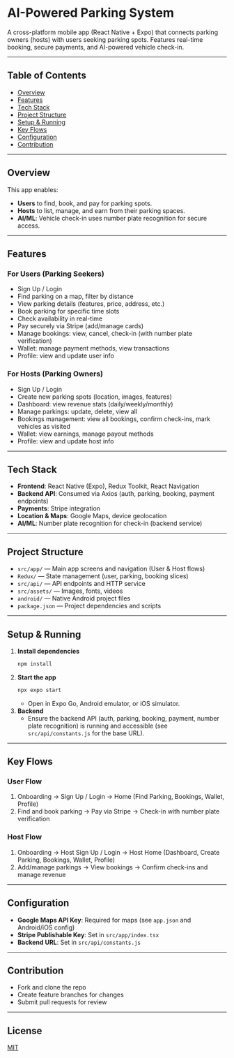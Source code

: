 # AI-Powered Parking System

A cross-platform mobile app (React Native + Expo) that connects parking owners (hosts) with users seeking parking spots. Features real-time booking, secure payments, and AI-powered vehicle check-in.

---

## Table of Contents
- [Overview](#overview)
- [Features](#features)
- [Tech Stack](#tech-stack)
- [Project Structure](#project-structure)
- [Setup & Running](#setup--running)
- [Key Flows](#key-flows)
- [Configuration](#configuration)
- [Contribution](#contribution)

---

## Overview
This app enables:
- **Users** to find, book, and pay for parking spots.
- **Hosts** to list, manage, and earn from their parking spaces.
- **AI/ML**: Vehicle check-in uses number plate recognition for secure access.

---

## Features

### For Users (Parking Seekers)
- Sign Up / Login
- Find parking on a map, filter by distance
- View parking details (features, price, address, etc.)
- Book parking for specific time slots
- Check availability in real-time
- Pay securely via Stripe (add/manage cards)
- Manage bookings: view, cancel, check-in (with number plate verification)
- Wallet: manage payment methods, view transactions
- Profile: view and update user info

### For Hosts (Parking Owners)
- Sign Up / Login
- Create new parking spots (location, images, features)
- Dashboard: view revenue stats (daily/weekly/monthly)
- Manage parkings: update, delete, view all
- Bookings management: view all bookings, confirm check-ins, mark vehicles as visited
- Wallet: view earnings, manage payout methods
- Profile: view and update host info

---

## Tech Stack
- **Frontend**: React Native (Expo), Redux Toolkit, React Navigation
- **Backend API**: Consumed via Axios (auth, parking, booking, payment endpoints)
- **Payments**: Stripe integration
- **Location & Maps**: Google Maps, device geolocation
- **AI/ML**: Number plate recognition for check-in (backend service)

---

## Project Structure
- `src/app/` — Main app screens and navigation (User & Host flows)
- `Redux/` — State management (user, parking, booking slices)
- `src/api/` — API endpoints and HTTP service
- `src/assets/` — Images, fonts, videos
- `android/` — Native Android project files
- `package.json` — Project dependencies and scripts

---

## Setup & Running

1. **Install dependencies**
   ```bash
   npm install
   ```
2. **Start the app**
   ```bash
   npx expo start
   ```
   - Open in Expo Go, Android emulator, or iOS simulator.
3. **Backend**
   - Ensure the backend API (auth, parking, booking, payment, number plate recognition) is running and accessible (see `src/api/constants.js` for the base URL).

---

## Key Flows

### User Flow
1. Onboarding → Sign Up / Login → Home (Find Parking, Bookings, Wallet, Profile)
2. Find and book parking → Pay via Stripe → Check-in with number plate verification

### Host Flow
1. Onboarding → Host Sign Up / Login → Host Home (Dashboard, Create Parking, Bookings, Wallet, Profile)
2. Add/manage parkings → View bookings → Confirm check-ins and manage revenue

---

## Configuration
- **Google Maps API Key**: Required for maps (see `app.json` and Android/iOS config)
- **Stripe Publishable Key**: Set in `src/app/index.tsx`
- **Backend URL**: Set in `src/api/constants.js`

---

## Contribution
- Fork and clone the repo
- Create feature branches for changes
- Submit pull requests for review

---

## License
[MIT](LICENSE)
